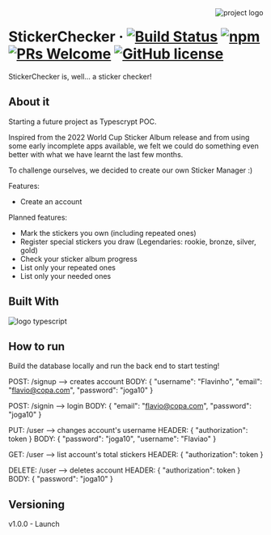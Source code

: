 <img src="" alt="project logo" align="right"/>

# StickerChecker &middot; [![Build Status](https://img.shields.io/travis/npm/npm/latest.svg?style=flat-square)](https://travis-ci.org/npm/npm) [![npm](https://img.shields.io/npm/v/npm.svg?style=flat-square)](https://www.npmjs.com/package/npm) [![PRs Welcome](https://img.shields.io/badge/PRs-welcome-brightgreen.svg?style=flat-square)](http://makeapullrequest.com) [![GitHub license](https://img.shields.io/badge/license-MIT-blue.svg?style=flat-square)](https://github.com/your/your-project/blob/master/LICENSE)

StickerChecker is, well... a sticker checker!


## About it

Starting a future project as Typescrypt POC.

Inspired from the 2022 World Cup Sticker Album release and from using some early incomplete apps available, we felt we could do something even better with what we have learnt the last few months.

To challenge ourselves, we decided to create our own Sticker Manager :)

Features:
  - Create an account

Planned features:
  - Mark the stickers you own (including repeated ones)
  - Register special stickers you draw (Legendaries: rookie, bronze, silver, gold)
  - Check your sticker album progress
  - List only your repeated ones
  - List only your needed ones


## Built With
<img src="https://img.shields.io/badge/TypeScript-007ACC?style=for-the-badge&logo=typescript&logoColor=white" alt="logo typescript"/> </br>


## How to run

Build the database locally and run the back end to start testing!

POST: /signup --> creates account
BODY: { "username": "Flavinho", "email": "flavio@copa.com", "password": "joga10" }

POST: /signin --> login
BODY: { "email": "flavio@copa.com", "password": "joga10" }

PUT: /user --> changes account's username
HEADER: { "authorization": token }
BODY: { "password": "joga10", "username": "Flaviao" }

GET: /user --> list account's total stickers
HEADER: { "authorization": token }

DELETE: /user --> deletes account
HEADER: { "authorization": token }
BODY: { "password": "joga10" }


## Versioning

v1.0.0 - Launch
